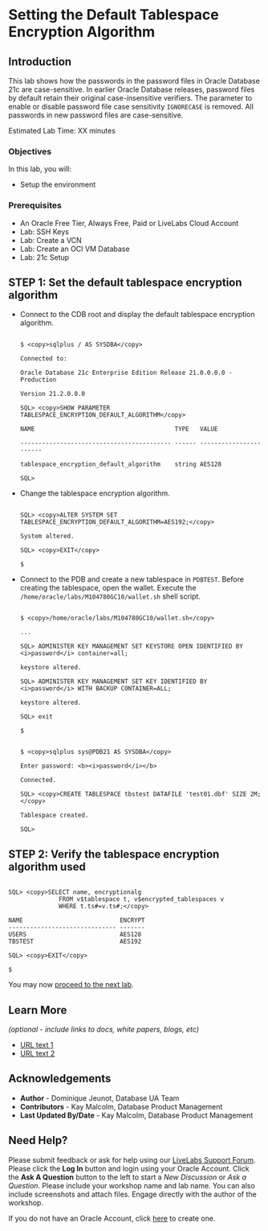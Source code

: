 # Setting the Default Tablespace Encryption Algorithm

## Introduction
This lab shows how the passwords in the password files in Oracle Database 21c are case-sensitive. In earlier Oracle Database releases, password files by default retain their original case-insensitive verifiers. The parameter to enable or disable password file case sensitivity `IGNORECASE` is removed. All passwords in new password files are case-sensitive.

Estimated Lab Time: XX minutes

### Objectives
In this lab, you will:
* Setup the environment

### Prerequisites

* An Oracle Free Tier, Always Free, Paid or LiveLabs Cloud Account
* Lab: SSH Keys
* Lab: Create a VCN
* Lab: Create an OCI VM Database
* Lab: 21c Setup


## **STEP 1:** Set the default tablespace encryption algorithm

- Connect to the CDB root and display the default tablespace encryption algorithm.

  
  ```
  
  $ <copy>sqlplus / AS SYSDBA</copy>
  
  Connected to:
  
  Oracle Database 21c Enterprise Edition Release 21.0.0.0.0 - Production
  
  Version 21.2.0.0.0
  
  SQL> <copy>SHOW PARAMETER TABLESPACE_ENCRYPTION_DEFAULT_ALGORITHM</copy>
  
  NAME                                       TYPE   VALUE
  
  ------------------------------------------ ------ -----------------------
  
  tablespace_encryption_default_algorithm    string AES128
  
  SQL>
  
  ```

- Change the tablespace encryption algorithm.

  
  ```
  
  SQL> <copy>ALTER SYSTEM SET TABLESPACE_ENCRYPTION_DEFAULT_ALGORITHM=AES192;</copy>
  
  System altered.
  
  SQL> <copy>EXIT</copy>
  
  $
  
  ```

- Connect to the PDB and create a new tablespace in `PDBTEST`. Before creating the tablespace, open the wallet. Execute the `/home/oracle/labs/M104780GC10/wallet.sh` shell script.

  
  ```
  
  $ <copy>/home/oracle/labs/M104780GC10/wallet.sh</copy>
  
  ...
  
  SQL> ADMINISTER KEY MANAGEMENT SET KEYSTORE OPEN IDENTIFIED BY <i>password</i> container=all;
  
  keystore altered.
  
  SQL> ADMINISTER KEY MANAGEMENT SET KEY IDENTIFIED BY <i>password</i> WITH BACKUP CONTAINER=ALL;
  
  keystore altered.
  
  SQL> exit
  
  $
  
  ```
  
  ```
  
  $ <copy>sqlplus sys@PDB21 AS SYSDBA</copy>
  
  Enter password: <b><i>password</i></b>
  
  Connected.
  
  SQL> <copy>CREATE TABLESPACE tbstest DATAFILE 'test01.dbf' SIZE 2M;</copy>
  
  Tablespace created.
  
  SQL>
  
  ```

## **STEP 2:** Verify the tablespace encryption algorithm used 

```

SQL> <copy>SELECT name, encryptionalg 
              FROM v$tablespace t, v$encrypted_tablespaces v 
              WHERE t.ts#=v.ts#;</copy>

NAME                           ENCRYPT
------------------------------ -------
USERS                          AES128
TBSTEST                        AES192

SQL> <copy>EXIT</copy>

$

```

You may now [proceed to the next lab](#next).

## Learn More

*(optional - include links to docs, white papers, blogs, etc)*

* [URL text 1](http://docs.oracle.com)
* [URL text 2](http://docs.oracle.com)

## Acknowledgements
* **Author** - Dominique Jeunot, Database UA Team
* **Contributors** -  Kay Malcolm, Database Product Management
* **Last Updated By/Date** -  Kay Malcolm, Database Product Management

## Need Help?
Please submit feedback or ask for help using our [LiveLabs Support Forum](https://community.oracle.com/tech/developers/categories/livelabsdiscussions). Please click the **Log In** button and login using your Oracle Account. Click the **Ask A Question** button to the left to start a *New Discussion* or *Ask a Question*.  Please include your workshop name and lab name.  You can also include screenshots and attach files.  Engage directly with the author of the workshop.

If you do not have an Oracle Account, click [here](https://profile.oracle.com/myprofile/account/create-account.jspx) to create one.
